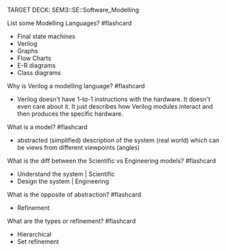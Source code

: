 TARGET DECK: SEM3::SE::Software_Modelling

List some Modelling Languages? #flashcard 
- Final state machines
- Verilog
- Graphs
- Flow Charts
- E-R diagrams
- Class diagrams 

Why is Verilog a modelling language? #flashcard 
- Verilog doesn't have 1-to-1 instructions with the hardware. It doesn't even care about it. It just describes how Verilog modules interact and then produces the specific hardware.

What is a model? #flashcard 
- abstracted (simplified) description of the system (real world) which can be views from different viewpoints (angles)

What is the diff between the Scientific vs Engineering models? #flashcard 
- Understand the system | Scientific 
- Design the system | Engineering 

What is the opposite of abstraction? #flashcard 
- Refinement

What are the types or refinement? #flashcard 
- Hierarchical 
- Set refinement 